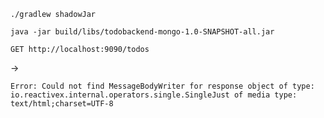 ```
./gradlew shadowJar
```

```
java -jar build/libs/todobackend-mongo-1.0-SNAPSHOT-all.jar
```

`GET http://localhost:9090/todos` 

-> 

```Error: Could not find MessageBodyWriter for response object of type: io.reactivex.internal.operators.single.SingleJust of media type: text/html;charset=UTF-8```
